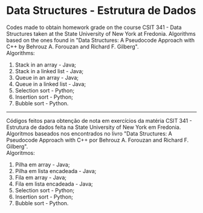 # Data Structures - Estrutura de Dados

Codes made to obtain homework grade on the course CSIT 341 - Data Structures taken at the State University of New York at Fredonia.
Algorithms based on the ones found in "Data Structures: A Pseudocode Approach with C++ by Behrouz A. Forouzan and Richard F. Gilberg".</br>
Algorithms:</br>
1. Stack in an array - Java; </br>
2. Stack in a linked list - Java;</br>
3. Queue in an array - Java;</br>
4. Queue in a linked list - Java;</br>
5. Selection sort - Python;</br>
6. Insertion sort - Python;</br>
7. Bubble sort - Python.</br>
____________________________________________________________________________________________________________________________
Códigos feitos para obtenção de nota em exercícios da matéria CSIT 341 - Estrutura de dados feita na State University of New York em Fredonia.
Algoritmos baseados nos encontrados no livro "Data Structures: A Pseudocode Approach with C++ por Behrouz A. Forouzan and Richard F. Gilberg".</br>
Algoritmos:</br>
1. Pilha em array - Java;</br>
2. Pilha em lista encadeada - Java;</br>
3. Fila em array - Java;</br>
4. Fila em lista encadeada - Java;</br>
5. Selection sort - Python;</br>
6. Insertion sort - Python;</br>
7. Bubble sort - Python.</br>
